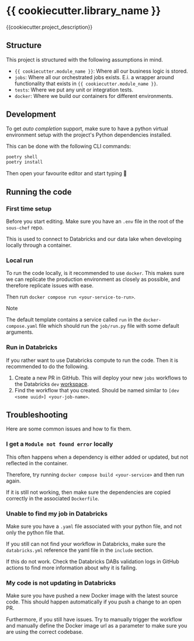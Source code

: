 # {{ cookiecutter.library_name }}

{{cookiecutter.project_description}}

## Structure

This project is structured with the following assumptions in mind.

- `{{ cookiecutter.module_name }}`: Where all our business logic is stored.
- `jobs`: Where all our orchestrated jobs exists. E.i. a wrapper around functionality that exists in `{{ cookiecutter.module_name }}`.
- `tests`: Where we put any unit or integration tests.
- `docker`: Where we build our containers for different environments.

## Development

To get *auto completion* support, make sure to have a python virtual environment setup with the project's Python dependencies installed.

This can be done with the following CLI commands:

```bash
poetry shell
poetry install
```

Then open your favourite editor and start typing :rocket:

## Running the code

### First time setup

Before you start editing.
Make sure you have an `.env` file in the root of the `sous-chef` repo.

This is used to connect to Databricks and our data lake when developing locally through a container.

### Local run

To run the code locally, is it recommended to use `docker`.
This makes sure we can replicate the production environment as closely as possible, and therefore replicate issues with ease.

Then run `docker compose run <your-service-to-run>`.

> [!NOTE]
> The default template contains a service called `run` in the `docker-compose.yaml` file which should run the `job/run.py` file with some default arguments.

### Run in Databricks

If you rather want to use Databricks compute to run the code. Then it is recommended to do the following.

1. Create a new PR in GitHub. This will deploy your new `jobs` workflows to the Databricks `dev` [workspace](https://adb-4291784437205825.5.azuredatabricks.net/jobs?o=4291784437205825).
2. Find the workflow that you created. Should be named similar to `[dev <some uuid>] <your-job-name>`.


## Troubleshooting

Here are some common issues and how to fix them.

### I get a `Module not found error` locally
This often happens when a dependency is either added or updated, but not reflected in the container.

Therefore, try running `docker compose build <your-service>` and then run again.

If it is still not working, then make sure the dependencies are copied correctly in the associated `Dockerfile`.

### Unable to find my job in Databricks
Make sure you have a `.yaml` file associated with your python file, and not only the python file that.

If you still can not find your workflow in Databricks, make sure the `databricks.yml` reference the yaml file in the `include` section.

If this do not work. Check the Databricks DABs validation logs in GitHub actions to find more information about why it is failing.

### My code is not updating in Databricks
Make sure you have pushed a new Docker image with the latest source code.
This should happen automatically if you push a change to an open PR.

Furthermore, if you still have issues. Try to manually trigger the workflow and manually define the Docker image url as a parameter to make sure you are using the correct codebase.
